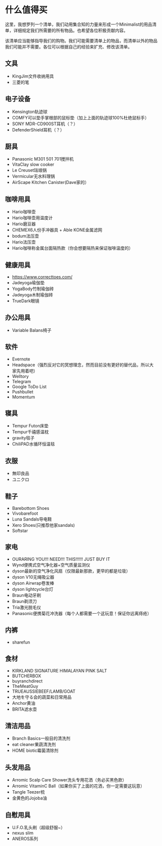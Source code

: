 # 什么值得买

这里，我想罗列一个清单，我们动用集合知的力量来形成一个Minimalist的用品清单，详细规定我们所需要的所有物品。也希望各位积极贡献内容。

该清单应当能够指导我们的购物。我们可能需要清单上的物品，而清单以外的物品我们可能并不需要。各位可以根据自己的经验来扩充、修改该清单。

## 文具
* KingJim文件收纳用具
* 三菱的笔

## 电子设备
* Kensington轨迹球
* COMFY可以垫手掌根部的鼠标垫（加上上面的轨迹球100%杜绝鼠标手）
* SONY MDR-CD900ST耳机（？）
* DefenderShield耳机（？）

## 厨具
* Panasonic M301 501 701搅拌机
* VitaClay slow cooker
* Le Creuset珐琅锅
* Vermicular无水料理锅
* AirScape Kitchen Canister(Dave家的）

## 咖啡用具
* Hario咖啡壶
* Hario咖啡壶用温度计
* Hario磨豆器
* CHEMEX6人份手冲器具 + Able KONE金属滤网
* bodum法压壶
* Hario法压壶
* Hario咖啡称金属台面隔热款（你会想要隔热来保证咖啡温度的）

## 健康用具
* https://www.correcttoes.com/
* Jadeyoga瑜伽垫
* YogaBody竹制瑜伽砖
* Jadeyoga木制瑜伽砖
* TrueDark眼镜

## 办公用具
* Variable Balans椅子

## 软件
* Evernote
* Headspace（强烈反对它的冥想理念，然而目前没有更好的替代品，所以大家先用着吧）
* Welltory
* Telegram
* Google ToDo List
* Pushbullet
* Momentum

## 寝具
* Tempur Futon床垫
* Tempur千禧感温枕
* gravity毯子
* ChiliPAD水循环恒温毯

## 衣服
* 無印良品
* ユニクロ

## 鞋子
* Barebottom Shoes
* Vivobarefoot
* Luna Sandals导电鞋
* Xero Shoes(只推荐他家sandals)
* Softstar

## 家电
* OURARING YOU!!! NEED!!! THIS!!!!!! JUST BUY IT
* Wynd便携式空气净化器+空气质量监测仪
* dyson最新的空气净化风扇（仅限最新那款，更早的都是垃圾）
* dyson V10无绳吸尘器
* dyson Airwrap卷发棒
* dyson lightcycle台灯
* Braun电动牙刷
* Braun剃须刀
* Tria激光脱毛仪
* Panasonic便携菊花冲洗器（每个人都需要一个这玩意！保证你远离痔疮）

## 内裤
* sharefun

## 食材
* KIRKLAND SIGNATURE HIMALAYAN PINK SALT
* BUTCHERBOX
* buyranchdirect
* TheMeatGuy
* TRUEAUSSIEBEEF/LAMB/GOAT
* 大地を守る会的蔬菜和日常用品
* Anchor黄油
* BRITA滤水壶

## 清洁用品
* Branch Basics一般目的清洗剂
* eat cleaner果蔬清洗剂
* HOME biotic霉菌清除剂

## 头发用品
* Arromic Scalp Care Shower洗头专用花洒（务必买黑色款）
* Arromic VitaminC Ball（如果你买了上面的花洒，你一定需要这玩意）
* Tangle Teezer梳
* 金黄色的Jojoba油

## 自慰用具
* U.F.O.乳头刷（超级舒服~）
* nexus slim
* ANEROS系列
